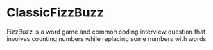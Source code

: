 # ClassicFizzBuzz
FizzBuzz is a word game and common coding interview question that involves counting numbers while replacing some numbers with words
